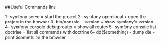 ##Useful Commands line

1- symfony serve = start the project
2- symfony open:local = open the project in the browser
3- bin/console --version = show symfony's version
4- symfony console debug:router = show all routes
5- symfony console list doctrine = list all commands with doctrine
6- dd($something) - dump die - print $somethi on the browser